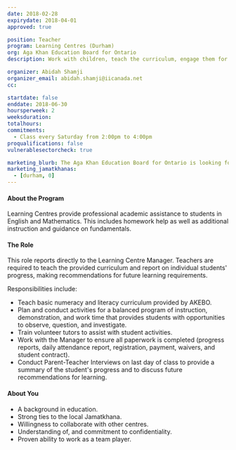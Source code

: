```yaml
---
date: 2018-02-28
expirydate: 2018-04-01
approved: true

position: Teacher
program: Learning Centres (Durham)
org: Aga Khan Education Board for Ontario
description: Work with children, teach the curriculum, engage them for future success

organizer: Abidah Shamji
organizer_email: abidah.shamji@iicanada.net
cc:

startdate: false
enddate: 2018-06-30
hoursperweek: 2
weeksduration:
totalhours:
commitments:
  - Class every Saturday from 2:00pm to 4:00pm
proqualifications: false
vulnerablesectorcheck: true

marketing_blurb: The Aga Khan Education Board for Ontario is looking for volunteers to teach students in English and Mathematics at the Learning Center in Durham.
marketing_jamatkhanas:
  - [durham, 0]
---
```


#### About the Program

Learning Centres provide professional academic assistance to students in English and Mathematics. This includes homework help as well as additional instruction and guidance on fundamentals.

#### The Role

This role reports directly to the Learning Centre Manager. Teachers are required to teach the provided curriculum and report on individual students' progress, making recommendations for future learning requirements.

Responsibilities include:

- Teach basic numeracy and literacy curriculum provided by AKEBO.
- Plan and conduct activities for a balanced program of instruction, demonstration, and work time that provides students with opportunities to observe, question, and investigate.
- Train volunteer tutors to assist with student activities.
- Work with the Manager to ensure all paperwork is completed (progress reports, daily attendance report, registration, payment, waivers, and student contract).
- Conduct Parent-Teacher Interviews on last day of class to provide a summary of the student's progress and to discuss future recommendations for learning.

#### About You

- A background in education.
- Strong ties to the local Jamatkhana.
- Willingness to collaborate with other centres.
- Understanding of, and commitment to confidentiality.
- Proven ability to work as a team player.
